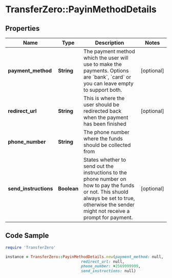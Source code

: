 # TransferZero::PayinMethodDetails

## Properties

Name | Type | Description | Notes
------------ | ------------- | ------------- | -------------
**payment_method** | **String** | The payment method which the user will use to make the payments. Options are &#x60;bank&#x60;, &#x60;card&#x60; or you can leave empty to support both. | [optional] 
**redirect_url** | **String** | This is where the user should be redirected back when the payment has been finished | [optional] 
**phone_number** | **String** | The phone number where the funds should be collected from | 
**send_instructions** | **Boolean** | States whether to send out the instructions to the phone number on how to pay the funds or not. This shuold always be set to true, otherwise the sender might not receive a prompt for payment. | [optional] 

## Code Sample

```ruby
require 'TransferZero'

instance = TransferZero::PayinMethodDetails.new(payment_method: null,
                                 redirect_url: null,
                                 phone_number: +2569999999,
                                 send_instructions: null)
```


